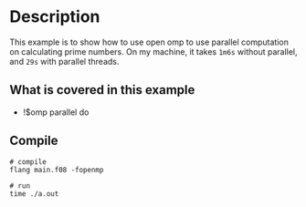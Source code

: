 # Description

This example is to show how to use open omp to use parallel computation on calculating prime numbers.
On my machine, it takes `1m6s` without parallel, and `29s` with parallel threads.

## What is covered in this example

* !$omp parallel do

## Compile

```
# compile
flang main.f08 -fopenmp

# run
time ./a.out

```
